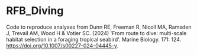 # RFB_Diving

Code to reproduce analyses from Dunn RE, Freeman R, Nicoll MA, Ramsden J, Trevail AM, Wood H & Votier SC. (2024) 'From route to dive: multi-scale habitat selection in a foraging tropical seabird'. Marine Biology. 171: 124. https://doi.org/10.1007/s00227-024-04445-y.
